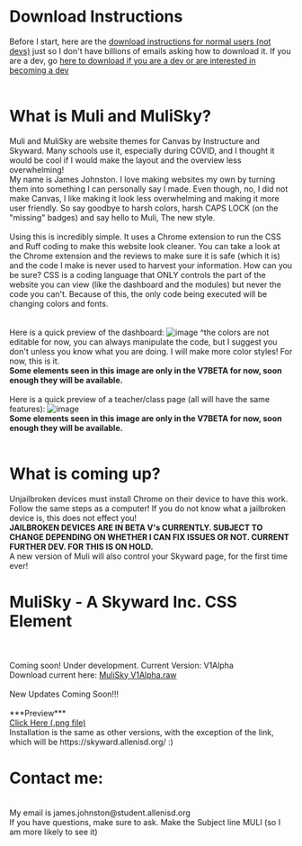 # Download Instructions

Before I start, here are the [download instructions for normal users (not devs)](https://github.com/jamesj503/Muli/wiki/How-to-Download) just so I don't have billions of emails asking how to download it. If you are a dev, go [here to download if you are a dev or are interested in becoming a dev](https://github.com/jamesj503/Muli/wiki/How-to-for-Devs)
<br>
<br>
# What is Muli and MuliSky?
Muli and MuliSky are website themes for Canvas by Instructure and Skyward. Many schools use it, especially during COVID, and I thought it would be cool if I would make the layout and the overview less overwhelming!<br>
My name is James Johnston. I love making websites my own by turning them into something I can personally say I made. Even though, no, I did not make Canvas, I like making it look less overwhelming and making it more user friendly. So say goodbye to harsh colors, harsh CAPS LOCK (on the "missing" badges) and say hello to Muli, The new style.<br>
<br>
Using this is incredibly simple. It uses a Chrome extension to run the CSS and Ruff coding to make this website look cleaner. You can take a look at the Chrome extension and the reviews to make sure it is safe (which it is) and the code I make is never used to harvest your information. How can you be sure? CSS is a coding language that ONLY controls the part of the website you can view (like the dashboard and the modules) but never the code you can't. Because of this, the only code being executed will be changing colors and fonts.
<br>
<br>
<br>
Here is a quick preview of the dashboard:
![image](https://user-images.githubusercontent.com/70408059/115287657-24948e00-a116-11eb-86bd-522d2ad83d25.png)
^the colors are not editable for now, you can always manipulate the code, but I suggest you don't unless you know what you are doing. I will make more color styles! For now, this is it. <br>
**Some elements seen in this image are only in the V7BETA for now, soon enough they will be available.**
<br>
<br>
Here is a quick preview of a teacher/class page (all will have the same features):
![image](https://user-images.githubusercontent.com/70408059/115288833-87d2f000-a117-11eb-8e7a-c248e50eadd2.png) <br>
**Some elements seen in this image are only in the V7BETA for now, soon enough they will be available.**
<br>
<br>
# What is coming up?
Unjailbroken devices must install Chrome on their device to have this work. Follow the same steps as a computer! If you do not know what a jailbroken device is, this does not effect you!<br>
**JAILBROKEN DEVICES ARE IN BETA V's CURRENTLY. SUBJECT TO CHANGE DEPENDING ON WHETHER I CAN FIX ISSUES OR NOT. CURRENT FURTHER DEV. FOR THIS IS ON HOLD.**
<br>
A new version of Muli will also control your Skyward page, for the first time ever!
<br>

# MuliSky - A Skyward Inc. CSS Element
<br>
<br>
Coming soon! Under development. Current Version: V1Alpha 
<br>
Download current here: 
<a href="https://raw.githubusercontent.com/jamesj503/Muli/main/MuliSkyV1.A">MuliSky V1Alpha.raw</a>
<br>
<br>
New Updates Coming Soon!!!
<br>
<br>
***Preview***
<br>
<a href="https://user-images.githubusercontent.com/70408059/115292475-a2a76380-a11b-11eb-9dc8-a2e5df974b7e.png">Click Here (.png file)</a>
<br>
Installation is the same as other versions, with the exception of the link, which will be https://skyward.allenisd.org/ :)
<br>

# Contact me:
<br>
My email is james.johnston@student.allenisd.org
<br> 
If you have questions, make sure to ask. Make the Subject line MULI (so I am more likely to see it)
